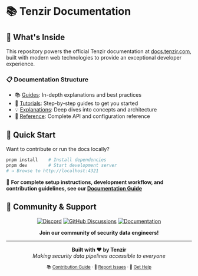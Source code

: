 # 📚 Tenzir Documentation

## 🌟 What's Inside

This repository powers the official Tenzir documentation at
[docs.tenzir.com](https://docs.tenzir.com), built with modern web technologies
to provide an exceptional developer experience.

### 📋 Documentation Structure

- 📚 [Guides](https://docs.tenzir.com/guides): In-depth explanations and best practices
- 🎯 [Tutorials](https://docs.tenzir.com/tutorials): Step-by-step guides to get you started
- 💡 [Explanations](https://docs.tenzir.com/explanations): Deep dives into concepts and architecture
- 📖 [Reference](https://docs.tenzir.com/reference): Complete API and configuration reference

## 🚀 Quick Start

Want to contribute or run the docs locally?

```bash
pnpm install    # Install dependencies
pnpm dev        # Start development server
# → Browse to http://localhost:4321
```

📖 **For complete setup instructions, development workflow, and contribution
guidelines, see our [Documentation
Guide](https://docs.tenzir.com/guides/contribution/documentation/)**

## 🤝 Community & Support

<div align="center">

[![Discord](https://img.shields.io/badge/Discord-7289DA?style=for-the-badge&logo=discord&logoColor=white)](https://discord.tenzir.com)
[![GitHub Discussions](https://img.shields.io/badge/GitHub-Discussions-181717?style=for-the-badge&logo=github)](https://github.com/tenzir/tenzir/discussions)
[![Documentation](https://img.shields.io/badge/Documentation-docs.tenzir.com-blue?style=for-the-badge)](https://docs.tenzir.com)

**Join our community of security data engineers!**

</div>

---

<div align="center">
  <p>
    <strong>Built with ❤️ by Tenzir</strong><br>
    <em>Making security data pipelines accessible to everyone</em>
  </p>

  <sub>
    📚 <a href="https://docs.tenzir.com/guides/contribution/documentation/">Contribution Guide</a> ·
    🐛 <a href="https://github.com/tenzir/tenzir/issues">Report Issues</a> ·
    💬 <a href="https://discord.tenzir.com">Get Help</a>
  </sub>
</div>
